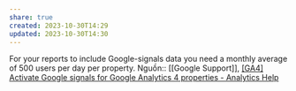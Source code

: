 ```yaml
---
share: true
created: 2023-10-30T14:29
updated: 2023-10-30T14:30
---
```

For your reports to include Google-signals data you need a monthly average of 500 users per day per property.
Nguồn:: [[Google Support]], [[GA4] Activate Google signals for Google Analytics 4 properties - Analytics Help](https://support.google.com/analytics/answer/9445345?sjid=15541438504357375011-AP#zippy=%2Cin-this-article%2Ccross-platform-reporting)
